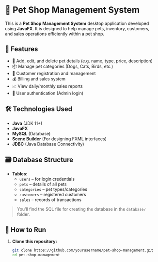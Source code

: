 # 🐾 Pet Shop Management System

This is a **Pet Shop Management System** desktop application developed using **JavaFX**. It is designed to help manage pets, inventory, customers, and sales operations efficiently within a pet shop.

## 📌 Features

- 🐶 Add, edit, and delete pet details (e.g. name, type, price, description)
- 📦 Manage pet categories (Dogs, Cats, Birds, etc.)
- 🧾 Customer registration and management
- 💰 Billing and sales system
- 📈 View daily/monthly sales reports
- 🔐 User authentication (Admin login)

## 🛠️ Technologies Used

- **Java** (JDK 11+)
- **JavaFX**
- **MySQL** (Database)
- **Scene Builder** (For designing FXML interfaces)
- **JDBC** (Java Database Connectivity)

## 🗃️ Database Structure

- **Tables:**
  - `users` – for login credentials
  - `pets` – details of all pets
  - `categories` – pet types/categories
  - `customers` – registered customers
  - `sales` – records of transactions

> You’ll find the SQL file for creating the database in the `database/` folder.

## 🚀 How to Run

1. **Clone this repository:**
   ```bash
   git clone https://github.com/yourusername/pet-shop-management.git
   cd pet-shop-management

